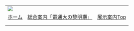 |  |  |  |
| --- | --- | --- |
| ![](../image/common/uec_header1.jpg) | | |
| [ホーム](../index.html) | [総合案内「電通大の黎明期」](../dawn/dawn01.html) | [展示案内Top](../exhibit/exhibit01.html) | [関連リンク](../link/link01.html) | [第７展示室について](../about/about.html) | [本HPについて](../about/about2.html) | [アクセス](../access/access.html) | | |
| |  | | --- | | ![](../image/common/spacer.gif)    **■ 展示案内**   ---   [**(1)核磁気共鳴(NMR)分析の研究**](exhibit01.html) ![](../image/common/spacer.gif) - わが国初のNMR分光器- 超伝導式NMR(模型）- [MRI診断画像](mri/index.html)   ---   **[(2)ＥＳＲ電子スピン共鳴分析の研究](exhibit02.html)** ![](../image/common/spacer.gif) - ＥＳＲ電子スピン共鳴装置   ---   **[(3)電波時計の開発](exhibit03.html)** ![](../image/common/spacer.gif) - わが国最初の電波時計   ---   **[(4)星間空間実験装置（お貸出中）](exhibit04.html)** ![](../image/common/spacer.gif) - 星間空間実験装置（貸出中）   ---   **[(5)レーザーの研究](exhibit05.html)** 日本初期のレーザー分光も電通大から --- **[(6)南極観測](exhibit06.html)** ![](../image/common/spacer.gif) - 雪原の謎の電波吸収（準備中） --- **[(7)超伝導回路の研究](exhibit07.html)**（準備中） --- **[(8)質量分光の研究](exhibit08.html)**（準備中） --- **[(9)カイトアンテナの研究](exhibit09.html)** | | |  |  |  |  |  | | --- | --- | --- | --- | --- | | 展示案内(9)      カイトアンテナ（新型超短波広帯域アンテナ）の研究         |  | | --- | | [![](image/kite_m.jpg)](image/kite.jpg) | | [写真] カイトアンテナの再現 |  本学黎明期の1950年代、無線機器学研究室で研究していた岡村史良(故人)は独自のアイデアで超短波広帯域アンテナを開発した。当時は、1953年に日本で本格的なテレビ放送が開始されテレビ受像機の普及が進むと同時にテレビ受像のためのアンテナはテレビ普及のための重要な構成要素であった。     テレビの受信のためには、従来の音声放送を主としたアンテナよりはるかに広帯域(受信できる周波数の範囲が広いこと)であることが必要であった。 このためのアンテナとしては、既に双円錐アンテナ、魚雷形アンテナ、扇形アンテナ等が開発されていたが、いずれも構造的に製作困難であるとともにインピーダンスの整合器が必要であった。      |  | | --- | | [![](image/meguro_m.jpg)](image/meguro.jpg) | | [写真] 開学時の目黒校舎の鳥瞰図 |  当時、目黒にあった校舎の研究棟2階の小さな研究室で研究を進め、試作アンテナの測定は廊下を使って実施した。当時のアンテナ製作にあたった卒業研究の学生たちは、形が正月に挙げる「凧」に似ているのでカイト(Kite）アンテナとよんでいた。 この研究により試作されたアンテナは、300MHzから700MHzまでほぼ一定のインピーダンスが得られ、その値は300Ω付近であった。     この成果により取得した特許は、後にアメリカの無線機器メーカーであったRCA社の希望で同社に売却されたという。結局、日本でもアメリカでも商品化されることが無かったが、黎明期の電気通信大学の研究成果の再現を試みたのがここに展示されているアンテナである。尚、この製作は、下記に依拠した。     (1)　文献　　岡村史良・角田　稔　; 新型超短波広帯域アンテナ、学報7号、1955  (2)　角田　稔　氏(元学長)とのインタビュー、2010年11月 | |
| |  | | --- | | ![](../image/common/spacer.gif)   電気通信大学コミュニケーション・ミュージアム第７展示室友の会  東京都町田市玉川学園6-3-100  UEC Museum of Communications Exhibition Room#7 Associates  e-mail: uecmuse7@muse.or.jp  Copyright all reserved by UEC Museum of Communications Exhibition Room#7 Associates ![](../image/common/spacer.gif) | | |
